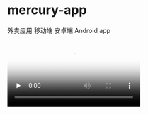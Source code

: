 # mercury-app
外卖应用 移动端
安卓端 Android app


<video id="video" controls="" preload="none" poster="http://media.w3.org/2010/05/sintel/poster.png">
<source id="mp4" src="http://7xotic.com1.z0.glb.clouddn.com/Natasha%20Bedingfield%20-%20Pocketful%20Of%20Sunshine.mp3"type="video/mp4">
  
</video>



